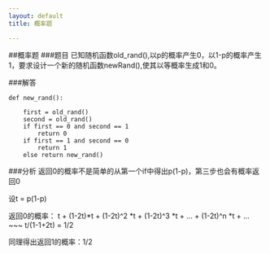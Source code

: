 ```yaml
---
layout: default
title: 概率题

---
```


##概率题
###题目
已知随机函数old_rand(),以p的概率产生0，以1-p的概率产生1，要求设计一个新的随机函数newRand(),使其以等概率生成1和0。

###解答

	def new_rand():
		
		first = old_rand()
		second = old_rand()
		if first == 0 and second == 1
			return 0
		if first == 1 and second == 0
			return 1
		else return new_rand()


###分析
返回0的概率不是简单的从第一个if中得出p(1-p)，第三步也会有概率返回0

设t = p(1-p)

返回0的概率： t + (1-2t)\*t + (1-2t)^2 \*t + (1-2t)^3 \*t + ... + (1-2t)^n \*t + ... ~~~ t/(1-1+2t) = 1/2

同理得出返回1的概率：1/2


